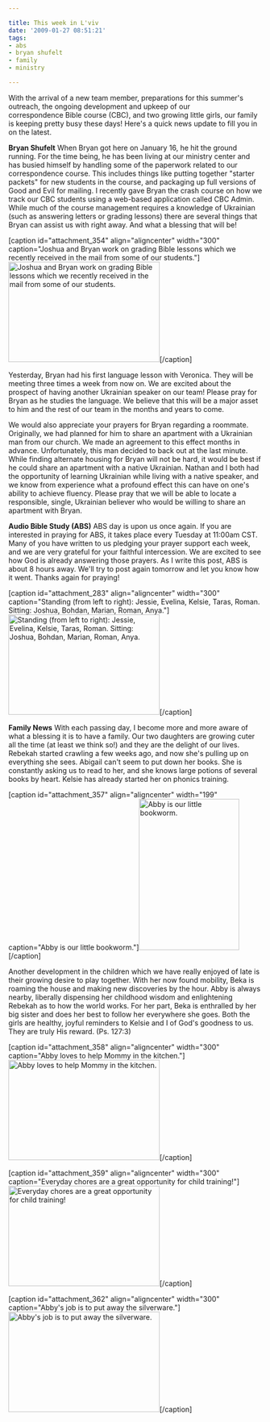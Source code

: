 ```yaml
---

title: This week in L'viv
date: '2009-01-27 08:51:21'
tags:
- abs
- bryan shufelt
- family
- ministry

---
```


With the arrival of a new team member, preparations for this summer's outreach, the ongoing development and upkeep of our correspondence Bible course (CBC), and two growing little girls, our family is keeping pretty busy these days! Here's a quick news update to fill you in on the latest.

<strong>Bryan Shufelt</strong>
When Bryan got here on January 16, he hit the ground running. For the time being, he has been living at our ministry center and has busied himself by handling some of the paperwork related to our correspondence course. This includes things like putting together "starter packets" for new students in the course, and packaging up full versions of Good and Evil for mailing. I recently gave Bryan the crash course on how we track our CBC students using a web-based application called CBC Admin. While much of the course management requires a knowledge of Ukrainian (such as answering letters or grading lessons) there are several things that Bryan can assist us with right away. And what a blessing that will be!

[caption id="attachment_354" align="aligncenter" width="300" caption="Joshua and Bryan work on grading Bible lessons which we recently received in the mail from some of our students."]<a href="//d21yo20tm8bmc2.cloudfront.net/2009/01/dsc_4742.jpg"><img class="size-medium wp-image-354" title="Of Macs and Men" src="//d21yo20tm8bmc2.cloudfront.net/2009/01/dsc_4742-300x199.jpg" alt="Joshua and Bryan work on grading Bible lessons which we recently received in the mail from some of our students." width="300" height="199" /></a>[/caption]

<!--more-->Yesterday, Bryan had his first language lesson with Veronica. They will be meeting three times a week from now on. We are excited about the prospect of having another Ukrainian speaker on our team! Please pray for Bryan as he studies the language. We believe that this will be a major asset to him and the rest of our team in the months and years to come.

We would also appreciate your prayers for Bryan regarding a roommate. Originally, we had planned for him to share an apartment with a Ukrainian man from our church. We made an agreement to this effect months in advance. Unfortunately, this man decided to back out at the last minute. While finding alternate housing for Bryan will not be hard, it would be best if he could share an apartment with a native Ukrainian. Nathan and I both had the opportunity of learning Ukrainian while living with a native speaker, and we know from experience what a profound effect this can have on one's ability to achieve fluency. Please pray that we will be able to locate a responsible, single, Ukrainian believer who would be willing to share an apartment with Bryan.

<strong>Audio Bible Study (ABS)</strong>
<span style="font-weight: normal;">ABS day is upon us once again. If you are interested in praying for ABS, it takes place every Tuesday at 11:00am CST. Many of you have written to us pledging your prayer support each week, and we are very grateful for your faithful intercession. We are excited to see how God is already answering those prayers. As I write this post, ABS is about 8 hours away. We'll try to post again tomorrow and let you know how it went. Thanks again for praying!</span>

[caption id="attachment_283" align="aligncenter" width="300" caption="Standing (from left to right): Jessie, Evelina, Kelsie, Taras, Roman. Sitting: Joshua, Bohdan, Marian, Roman, Anya."]<a href="//d21yo20tm8bmc2.cloudfront.net/2009/01/abs-jan13-20093.jpg"><img class="size-medium wp-image-283" title="abs-jan13-20093" src="//d21yo20tm8bmc2.cloudfront.net/2009/01/abs-jan13-20093-300x199.jpg" alt="Standing (from left to right): Jessie, Evelina, Kelsie, Taras, Roman. Sitting: Joshua, Bohdan, Marian, Roman, Anya." width="300" height="199" /></a>[/caption]

<strong>Family News</strong>
With each passing day, I become more and more aware of what a blessing it is to have a family. Our two daughters are growing cuter all the time (at least we think so!) and they are the delight of our lives. Rebekah started crawling a few weeks ago, and now she's pulling up on everything she sees. Abigail can't seem to put down her books. She is constantly asking us to read to her, and she knows large potions of several books by heart. Kelsie has already started her on phonics training.

[caption id="attachment_357" align="aligncenter" width="199" caption="Abby is our little bookworm."]<a href="//d21yo20tm8bmc2.cloudfront.net/2009/01/dsc_4428.jpg"><img class="size-medium wp-image-357" title="dsc_4428" src="//d21yo20tm8bmc2.cloudfront.net/2009/01/dsc_4428-199x300.jpg" alt="Abby is our little bookworm." width="199" height="300" /></a>[/caption]

Another development in the children which we have really enjoyed of late is their growing desire to play together. With her now found mobility, Beka is roaming the house and making new discoveries by the hour. Abby is always nearby, liberally dispensing her childhood wisdom and enlightening Rebekah as to how the world works. For her part, Beka is enthralled by her big sister and does her best to follow her everywhere she goes. Both the girls are healthy, joyful reminders to Kelsie and I of God's goodness to us. They are truly His reward. (Ps. 127:3)

[caption id="attachment_358" align="aligncenter" width="300" caption="Abby loves to help Mommy in the kitchen."]<a href="//d21yo20tm8bmc2.cloudfront.net/2009/01/dsc_4513.jpg"><img class="size-medium wp-image-358" title="dsc_4513" src="//d21yo20tm8bmc2.cloudfront.net/2009/01/dsc_4513-300x199.jpg" alt="Abby loves to help Mommy in the kitchen." width="300" height="199" /></a>[/caption]

[caption id="attachment_359" align="aligncenter" width="300" caption="Everyday chores are a great opportunity for child training!"]<a href="//d21yo20tm8bmc2.cloudfront.net/2009/01/dsc_4505.jpg"><img class="size-medium wp-image-359" title="dsc_4505" src="//d21yo20tm8bmc2.cloudfront.net/2009/01/dsc_4505-300x199.jpg" alt="Everyday chores are a great opportunity for child training!" width="300" height="199" /></a>[/caption]

[caption id="attachment_362" align="aligncenter" width="300" caption="Abby&#39;s job is to put away the silverware."]<a href="//d21yo20tm8bmc2.cloudfront.net/2009/01/dsc_4575.jpg"><img class="size-medium wp-image-362" title="dsc_4575" src="//d21yo20tm8bmc2.cloudfront.net/2009/01/dsc_4575-300x199.jpg" alt="Abby's job is to put away the silverware." width="300" height="199" /></a>[/caption]
